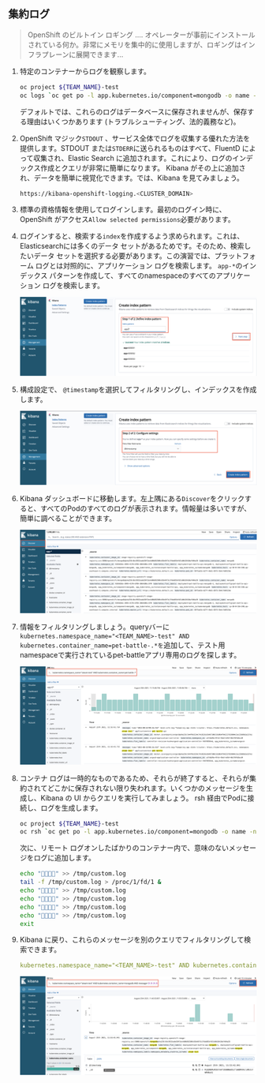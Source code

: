 ## 集約ログ

> OpenShift のビルトイン ロギング .... オペレーターが事前にインストールされている何か。非常にメモリを集中的に使用しますが、ロギングはインフラプレーンに展開できます...

1. 特定のコンテナーからログを観察します。

    ```bash
    oc project ${TEAM_NAME}-test
    oc logs `oc get po -l app.kubernetes.io/component=mongodb -o name -n ${TEAM_NAME}-test` --since 10m
    ```

    デフォルトでは、これらのログはデータベースに保存されませんが、保存する理由はいくつかあります (トラブルシューティング、法的義務など)。

2. OpenShift マジック`STDOUT` 、サービス全体でログを収集する優れた方法を提供します。STDOUT または`STDERR`に送られるものはすべて、FluentD によって収集され、Elastic Search に追加されます。これにより、ログのインデックス作成とクエリが非常に簡単になります。 Kibana がその上に追加され、データを簡単に視覚化できます。では、Kibana を見てみましょう。

    ```bash
    https://kibana-openshift-logging.<CLUSTER_DOMAIN>
    ```

3. 標準の資格情報を使用してログインします。最初のログイン時に、OpenShift がアクセス`Allow selected permissions`必要があります。

4. ログインすると、検索する`index`を作成するよう求められます。これは、Elasticsearchには多くのデータ セットがあるためです。そのため、検索したいデータ セットを選択する必要があります。この演習では、プラットフォーム ログとは対照的に、アプリケーション ログを検索します。 `app-*`のインデックス パターンを作成して、すべてのnamespaceのすべてのアプリケーション ログを検索します。

    ![kibana-create-index](./images/kibana-create-index.png)

5. 構成設定で、 `@timestamp`を選択してフィルタリングし、インデックスを作成します。

    ![kibana-create-index-timestamp](./images/kibana-create-index-timestamp.png)

6. Kibana ダッシュボードに移動します。左上隅にある`Discover`をクリックすると、すべてのPodのすべてのログが表示されます。情報量は多いですが、簡単に調べることができます。

    ![kibana-discover](./images/kibana-discover.png)

7. 情報をフィルタリングしましょう。queryバーに`kubernetes.namespace_name="<TEAM_NAME>-test" AND kubernetes.container_name=pet-battle-.*を`追加して、テスト用namespaceで実行されているpet-battleアプリ専用のログを探します。

    ![kibana-example-query](./images/kibana-example-query.png)

8. コンテナ ログは一時的なものであるため、それらが終了すると、それらが集約されてどこかに保存されない限り失われます。いくつかのメッセージを生成し、Kibana の UI からクエリを実行してみましょう。 rsh 経由でPodに接続し、ログを生成します。

    ```bash
    oc project ${TEAM_NAME}-test
    oc rsh `oc get po -l app.kubernetes.io/component=mongodb -o name -n ${TEAM_NAME}-test`
    ```

    次に、リモート ログオンしたばかりのコンテナー内で、意味のないメッセージをログに追加します。

    ```bash
    echo "🦄🦄🦄🦄" >> /tmp/custom.log
    tail -f /tmp/custom.log > /proc/1/fd/1 &
    echo "🦄🦄🦄🦄" >> /tmp/custom.log
    echo "🦄🦄🦄🦄" >> /tmp/custom.log
    echo "🦄🦄🦄🦄" >> /tmp/custom.log
    echo "🦄🦄🦄🦄" >> /tmp/custom.log
    exit
    ```

9. Kibana に戻り、これらのメッセージを別のクエリでフィルタリングして検索できます。

    ```yaml
    kubernetes.namespace_name="<TEAM_NAME>-test" AND kubernetes.container_name=mongodb AND message=🦄🦄🦄🦄
    ```

    ![kibana-mongodb-unicorn](./images/kibana-mongodb-unicorn.png)
